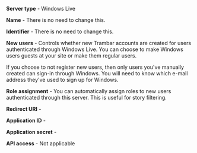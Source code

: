 **Server type** - Windows Live

**Name** - There is no need to change this.

**Identifier** - There is no need to change this.

**New users** - Controls whether new Trambar accounts are created for users
authenticated through Windows Live. You can choose to make Windows users guests at
your site or make them regular users.

If you choose to not register new users, then only users you've manually created
can sign-in through Windows. You will need to know which e-mail address they've
used to sign up for Windows.

**Role assignment** - You can automatically assign roles to new users
authenticated through this server. This is useful for story filtering.

**Redirect URI** -

**Application ID** -

**Application secret** -

**API access** - Not applicable
